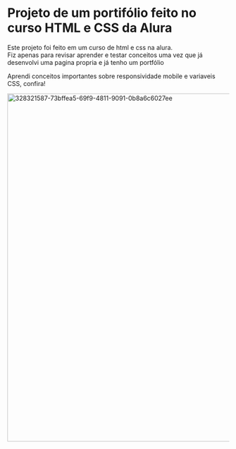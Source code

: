 <h1>Projeto de um portifólio feito no curso HTML e CSS da Alura</h1>
<p> Este projeto foi feito em um curso de html e css na alura.<br> Fiz apenas para revisar aprender e testar conceitos uma vez que já desenvolvi uma pagina propria e já tenho um portfólio </p>
<p> Aprendi conceitos importantes sobre responsividade mobile e variaveis CSS, confira!</p>
<img width="1528" height="790" alt="328321587-73bffea5-69f9-4811-9091-0b8a6c6027ee" src="https://github.com/user-attachments/assets/3671d0e6-5d96-43bb-8265-88d282aec1ad" />
